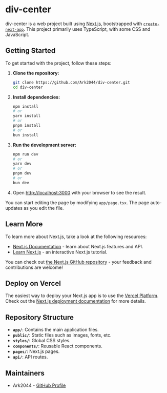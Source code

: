 # div-center

div-center is a web project built using [Next.js](https://nextjs.org), bootstrapped with [`create-next-app`](https://nextjs.org/docs/app/api-reference/cli/create-next-app). This project primarily uses TypeScript, with some CSS and JavaScript.

## Getting Started

To get started with the project, follow these steps:

1. **Clone the repository:**
    ```bash
    git clone https://github.com/Ark2044/div-center.git
    cd div-center
    ```

2. **Install dependencies:**
    ```bash
    npm install
    # or
    yarn install
    # or
    pnpm install
    # or
    bun install
    ```

3. **Run the development server:**
    ```bash
    npm run dev
    # or
    yarn dev
    # or
    pnpm dev
    # or
    bun dev
    ```

4. Open [http://localhost:3000](http://localhost:3000) with your browser to see the result.

You can start editing the page by modifying `app/page.tsx`. The page auto-updates as you edit the file.

## Learn More

To learn more about Next.js, take a look at the following resources:
- [Next.js Documentation](https://nextjs.org/docs) - learn about Next.js features and API.
- [Learn Next.js](https://nextjs.org/learn) - an interactive Next.js tutorial.

You can check out [the Next.js GitHub repository](https://github.com/vercel/next.js) - your feedback and contributions are welcome!

## Deploy on Vercel

The easiest way to deploy your Next.js app is to use the [Vercel Platform](https://vercel.com/new?utm_medium=default-template&filter=next.js&utm_source=create-next-app&utm_campaign=create-next-app-readme). Check out the [Next.js deployment documentation](https://nextjs.org/docs/app/building-your-application/deploying) for more details.

## Repository Structure

- **`app/`**: Contains the main application files.
- **`public/`**: Static files such as images, fonts, etc.
- **`styles/`**: Global CSS styles.
- **`components/`**: Reusable React components.
- **`pages/`**: Next.js pages.
- **`api/`**: API routes.

## Maintainers

- Ark2044 - [GitHub Profile](https://github.com/Ark2044)
